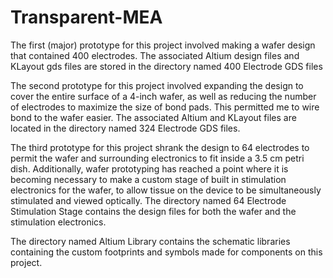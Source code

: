 # Transparent-MEA
The first (major) prototype for this project involved making a wafer design that contained 400 electrodes. The associated Altium design files and KLayout gds files are stored in the directory named 400 Electrode GDS files

The second prototype for this project involved expanding the design to cover the entire surface of a 4-inch wafer, as well as reducing the number of electrodes to maximize the size of bond pads. This permitted me to wire bond to the wafer easier. The associated Altium and KLayout files are located in the directory named 324 Electrode GDS files.

The third prototype for this project shrank the design to 64 electrodes to permit the wafer and surrounding electronics to fit inside a 3.5 cm petri dish. Additionally, wafer prototyping has reached a point where it is becoming necessary to make a custom stage of built in stimulation electronics for the wafer, to allow tissue on the device to be simultaneously stimulated and viewed optically. The directory named 64 Electrode Stimulation Stage contains the design files for both the wafer and the stimulation electronics.

The directory named Altium Library contains the schematic libraries containing the custom footprints and symbols made for components on this project.

